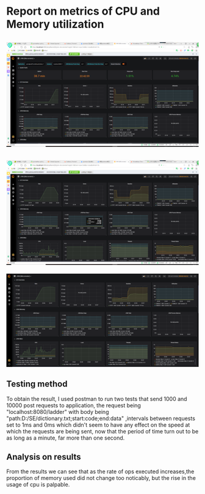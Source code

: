 # Report on metrics of CPU and Memory utilization

![avatar](./2.png)
---
![avatar](./1.png)
---
![avatar](./3.png)
## Testing method
To obtain the result, I used postman to run two tests that send 1000 and 10000 post requests to application, 
the request being "localhost:8080/ladder" with body being "path:D:/SE/dictionary.txt;start:code;end:data"
,intervals between requests set to 1ms and 0ms which didn't seem to have any effect on the speed at which the requests are being
sent, now that the period of time turn out to be as long as a minute, far more than one second.

## Analysis on results
From the results we can see that as the rate of ops executed increases,the proportion of memory used did not change too noticably, 
but the rise in the usage of cpu is palpable.